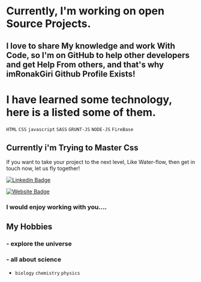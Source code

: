 <!-- ### Hi i'm RonakGiri A Goswami 👋 -->

<!-- - 🔭 I’m currently working on... -->

# Currently, I'm working on open Source Projects.

## I love to share My knowledge and work With Code, so I'm on GitHub to help other developers and get Help From others, and that's why imRonakGiri Github Profile Exists!

<!-- - 💬 Ask me about ... -->
<!-- - 🌱 I’m currently learning ... -->

 # I have learned some technology, here is a listed some of them.

`HTML` `CSS` `javascript` `SASS` `GRUNT-JS` `NODE-JS` `FireBase`

## Currently i'm Trying to Master Css

<!-- - ⚡ Fun fact: ... -->

If you want to take your project to the next level, Like Water-flow, then get in touch now, let us fly together!

<!-- - 📫 How to reach me: ... -->

[![Linkedin Badge](https://img.shields.io/badge/-LinkedIn-0e76a8?style=flat-square&logo=Linkedin&logoColor=white)](https://www.linkedin.com/in/imRonakGiri/)
<!-- [![Website Badge](https://img.shields.io/badge/Website-3b5998?style=flat-square&logo=google-chrome&logoColor=white)](https://rmax.ronakgiri.com) -->
[![Website Badge](https://img.shields.io/badge/Website-3b5998?style=flat-square&logo=google-chrome&logoColor=white)](https://imronak.w3spaces.com)

<!-- [![Telegram Badge](https://img.shields.io/badge/-Telegram-0088cc?style=flat-square&logo=Telegram&logoColor=white)](https://t.me/name) -->

### I would enjoy working with you....

<!-- #### Github Stats -->

<!-- ![imRonakGiri's github stats](https://github-readme-stats.vercel.app/api?username=imRonakGiri&theme=tokyonight) -->

## My Hobbies

### - explore the universe

### - all about science
  - `biology` `chemistry` `physics`


<!-- - 🤔 I’m looking for help with ... -->

<!-- - 😄 Pronouns: ... -->

<!-- - 👯 I’m looking to collaborate on ... -->
